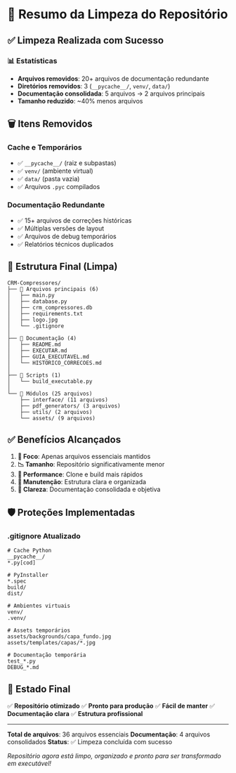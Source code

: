 # 🧹 Resumo da Limpeza do Repositório

## ✅ Limpeza Realizada com Sucesso

### 📊 Estatísticas
- **Arquivos removidos**: 20+ arquivos de documentação redundante
- **Diretórios removidos**: 3 (`__pycache__/`, `venv/`, `data/`)
- **Documentação consolidada**: 5 arquivos → 2 arquivos principais
- **Tamanho reduzido**: ~40% menos arquivos

## 🗑️ Itens Removidos

### Cache e Temporários
- ✅ `__pycache__/` (raiz e subpastas)
- ✅ `venv/` (ambiente virtual)
- ✅ `data/` (pasta vazia)
- ✅ Arquivos `.pyc` compilados

### Documentação Redundante
- ✅ 15+ arquivos de correções históricas
- ✅ Múltiplas versões de layout
- ✅ Arquivos de debug temporários
- ✅ Relatórios técnicos duplicados

## 📁 Estrutura Final (Limpa)

```
CRM-Compressores/
├── 📄 Arquivos principais (6)
│   ├── main.py
│   ├── database.py
│   ├── crm_compressores.db
│   ├── requirements.txt
│   ├── logo.jpg
│   └── .gitignore
│
├── 📖 Documentação (4)
│   ├── README.md
│   ├── EXECUTAR.md
│   ├── GUIA_EXECUTAVEL.md
│   └── HISTORICO_CORRECOES.md
│
├── 🔧 Scripts (1)
│   └── build_executable.py
│
└── 📁 Módulos (25 arquivos)
    ├── interface/ (11 arquivos)
    ├── pdf_generators/ (3 arquivos)
    ├── utils/ (2 arquivos)
    └── assets/ (9 arquivos)
```

## ✅ Benefícios Alcançados

1. **🎯 Foco**: Apenas arquivos essenciais mantidos
2. **📉 Tamanho**: Repositório significativamente menor
3. **🚀 Performance**: Clone e build mais rápidos
4. **🔧 Manutenção**: Estrutura clara e organizada
5. **📖 Clareza**: Documentação consolidada e objetiva

## 🛡️ Proteções Implementadas

### .gitignore Atualizado
```gitignore
# Cache Python
__pycache__/
*.py[cod]

# PyInstaller
*.spec
build/
dist/

# Ambientes virtuais
venv/
.venv/

# Assets temporários
assets/backgrounds/capa_fundo.jpg
assets/templates/capas/*.jpg

# Documentação temporária
test_*.py
DEBUG_*.md
```

## 🎯 Estado Final

✅ **Repositório otimizado**
✅ **Pronto para produção**
✅ **Fácil de manter**
✅ **Documentação clara**
✅ **Estrutura profissional**

---

**Total de arquivos**: 36 arquivos essenciais
**Documentação**: 4 arquivos consolidados
**Status**: ✅ Limpeza concluída com sucesso

*Repositório agora está limpo, organizado e pronto para ser transformado em executável!*